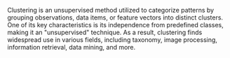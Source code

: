 Clustering is an unsupervised method utilized to categorize patterns by grouping observations, data items, or feature vectors into distinct clusters. One of its key characteristics is its independence from predefined classes, making it an "unsupervised" technique. As a result, clustering finds widespread use in various fields, including taxonomy, image processing, information retrieval, data mining, and more.
